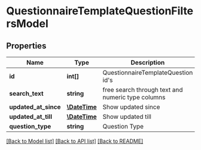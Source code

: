 # QuestionnaireTemplateQuestionFiltersModel

## Properties
Name | Type | Description | Notes
------------ | ------------- | ------------- | -------------
**id** | **int[]** | QuestionnaireTemplateQuestion id&#39;s | [optional] 
**search_text** | **string** | free search through text and numeric type columns | [optional] 
**updated_at_since** | [**\DateTime**](\DateTime.md) | Show updated since | [optional] 
**updated_at_till** | [**\DateTime**](\DateTime.md) | Show updated till | [optional] 
**question_type** | **string** | Question Type | [optional] 

[[Back to Model list]](../README.md#documentation-for-models) [[Back to API list]](../README.md#documentation-for-api-endpoints) [[Back to README]](../README.md)


